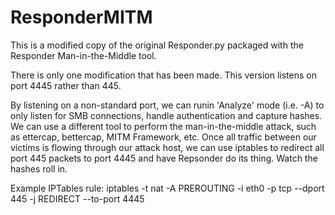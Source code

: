 # ResponderMITM

This is a modified copy of the original Responder.py packaged with the Responder Man-in-the-Middle tool.

There is only one modification that has been made. This version listens on port 4445 rather than 445.

By listening on a non-standard port, we can runin 'Analyze' mode (i.e. -A) to only listen for SMB connections, handle authentication
and capture hashes. We can use a different tool to perform the man-in-the-middle attack, such as ettercap, bettercap, MITM Framework, etc.
Once all traffic between our victims is flowing through our attack host, we can use iptables to redirect all port 445 packets to port 4445
and have Repsonder do its thing. Watch the hashes roll in.

Example IPTables rule: iptables -t nat -A PREROUTING -i eth0 -p tcp --dport 445 -j REDIRECT --to-port 4445

